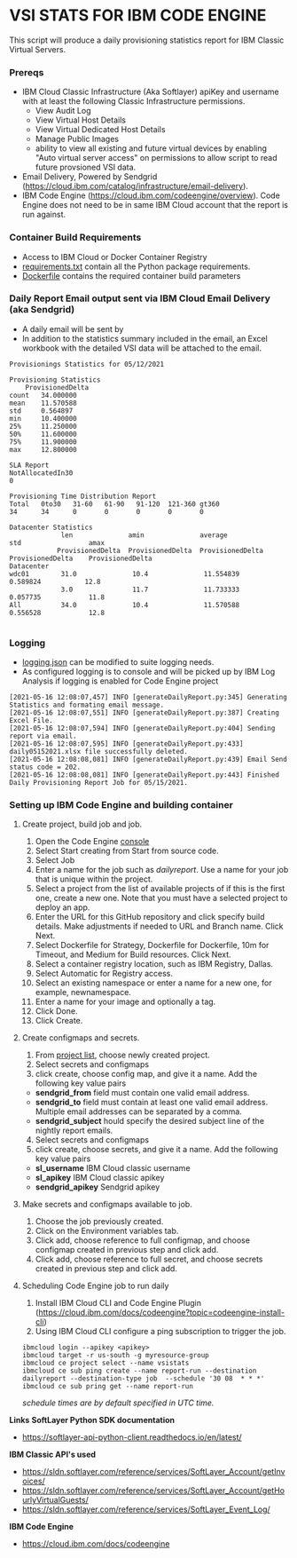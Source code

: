 # **VSI STATS FOR IBM CODE ENGINE**

This script will produce a daily provisioning statistics report for IBM Classic Virtual Servers.  

### Prereqs
* IBM Cloud Classic Infrastructure (Aka Softlayer) apiKey and username with at least the following Classic Infrastructure permissions.
    * View Audit Log 
    * View Virtual Host Details
    * View Virtual Dedicated Host Details
    * Manage Public Images
    * ability to view all existing and future virtual devices by enabling "Auto virtual server access" on permissions to allow script to read future provsioned VSI data.
* Email Delivery, Powered by Sendgrid (https://cloud.ibm.com/catalog/infrastructure/email-delivery).
* IBM Code Engine (https://cloud.ibm.com/codeengine/overview).  Code Engine does not need to be in same IBM Cloud account that the report is run against.


### Container Build Requirements

* Access to IBM Cloud or Docker Container Registry
* [requirements.txt](requirements.txt) contain all the Python package requirements.
* [Dockerfile](Dockerfile) contains the required container build parameters

### Daily Report Email output sent via IBM Cloud Email Delivery (aka Sendgrid)
* A daily email will be sent by
* In addition to the statistics summary included in the email, an Excel workbook with the detailed VSI data will be attached to the email.

````
Provisionings Statistics for 05/12/2021

Provisioning Statistics
	ProvisionedDelta
count 	34.000000
mean 	11.570588
std 	0.564897
min 	10.400000
25% 	11.250000
50% 	11.600000
75% 	11.900000
max 	12.800000

SLA Report
NotAllocatedIn30
0

Provisioning Time Distribution Report
Total	0to30	31-60	61-90	91-120	121-360	gt360
34      34      0       0       0       0       0

Datacenter Statistics
		     len 	          amin 	            average 	        std 	            amax
		    ProvisionedDelta  ProvisionedDelta 	ProvisionedDelta 	ProvisionedDelta 	ProvisionedDelta
Datacenter 					
wdc01 	     31.0              10.4              11.554839           0.589824 	        12.8
             3.0               11.7              11.733333 	        0.057735 	        11.8
All          34.0              10.4              11.570588 	        0.556528 	        12.8


````

### Logging
* [logging.json](logging.json) can be modified to suite logging needs.
* As configured logging is to console and will be picked up by IBM Log Analysis if logging is enabled for Code Engine project

````
[2021-05-16 12:08:07,457] INFO [generateDailyReport.py:345] Generating Statistics and formating email message.
[2021-05-16 12:08:07,551] INFO [generateDailyReport.py:387] Creating Excel File.
[2021-05-16 12:08:07,594] INFO [generateDailyReport.py:404] Sending report via email.
[2021-05-16 12:08:07,595] INFO [generateDailyReport.py:433] daily05152021.xlsx file successfully deleted.
[2021-05-16 12:08:08,081] INFO [generateDailyReport.py:439] Email Send status code = 202.
[2021-05-16 12:08:08,081] INFO [generateDailyReport.py:443] Finished Daily Provisioning Report Job for 05/15/2021.
````

### Setting up IBM Code Engine and building container
1. Create project, build job and job.
    1. Open the Code Engine [console](https://cloud.ibm.com/codeengine/overview)
    2. Select Start creating from Start from source code.
    3. Select Job
    4. Enter a name for the job such as _dailyreport_. Use a name for your job that is unique within the project.
    5. Select a project from the list of available projects of if this is the first one, create a new one. Note that you must have a selected project to deploy an app.
    6. Enter the URL for this GitHub repository and click specify build details.  Make adjustments if needed to URL and Branch name.  Click Next.
    7. Select Dockerfile for Strategy, Dockerfile for Dockerfile, 10m for Timeout, and Medium for Build resources. Click Next.
    8. Select a container registry location, such as IBM Registry, Dallas.
    9. Select Automatic for Registry access.
    10. Select an existing namespace or enter a name for a new one, for example, newnamespace.
    11. Enter a name for your image and optionally a tag.
    12. Click Done.
    13. Click Create.

2. Create configmaps and secrets.
    1. From [project list](https://cloud.ibm.com/codeengine/projects), choose newly created project.
    2. Select secrets and configmaps
    3. click create, choose config map, and give it a name.  Add the following key value pairs
      * **sendgrid_from** field must contain one valid email address.
      * **sendgrid_to** field must contain at least one valid email address.  Multiple email addresses can be separated by a comma.
      * **sendgrid_subject** hould specify the desired subject line of the nightly report emails.
    4. Select secrets and configmaps
    5. click create, choose secrets, and give it a name.  Add the following key value pairs
      * **sl_username** IBM Cloud classic username
      * **sl_apikey**  IBM Cloud classic apikey
      * **sendgrid_apikey** Sendgrid apikey

3. Make secrets and configmaps available to job.
    1. Choose the job previously created.
    2. Click on the Environment variables tab.
    3. Click add, choose reference to full configmap, and choose configmap created in previous step and click add.
    4. Click add, choose reference to full secret, and choose secrets created in previous step and click add.
 
4. Scheduling Code Engine job to run daily
   
   1.  Install IBM Cloud CLI and Code Engine Plugin (https://cloud.ibm.com/docs/codeengine?topic=codeengine-install-cli)
   2. Using IBM Cloud CLI configure a ping subscription to trigger the job.
      
   ````bazaar
   ibmcloud login --apikey <apikey>
   ibmcloud target -r us-south -g myresource-group
   ibmcloud ce project select --name vsistats
   ibmcloud ce sub ping create --name report-run --destination dailyreport --destination-type job  --schedule '30 08  * * *'    
   ibmcloud ce sub pring get --name report-run
   ````
   _schedule times are by default specified in UTC time._   

**Links**
**SoftLayer Python SDK documentation**
* https://softlayer-api-python-client.readthedocs.io/en/latest/

**IBM Classic API's used**
* https://sldn.softlayer.com/reference/services/SoftLayer_Account/getInvoices/
* https://sldn.softlayer.com/reference/services/SoftLayer_Account/getHourlyVirtualGuests/
* https://sldn.softlayer.com/reference/services/SoftLayer_Event_Log/

**IBM Code Engine**
* https://cloud.ibm.com/docs/codeengine
